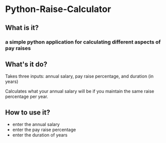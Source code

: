 # Python-Raise-Calculator

## What is it? 

### a simple python application for calculating different aspects of pay raises


## What's it do?  
Takes three inputs: annual salary, pay raise percentage, and duration (in years)

Calculates what your annual salary will be if you maintain the same raise percentage per year. 

## How to use it? 
- enter the annual salary
- enter the pay raise percentage
- enter the duration of years